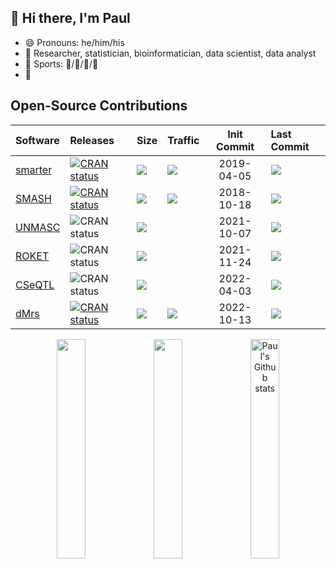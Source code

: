 ## :wave: Hi there, I'm Paul

* :smile: Pronouns: he/him/his
* :necktie: Researcher, statistician, bioinformatician, data scientist, data analyst
* :muscle: Sports: :ski:/:tennis:/:runner:/:badminton:
* :eyes:

## Open-Source Contributions

<div align="center">

| Software | Releases | Size | Traffic | Init Commit | Last Commit |
| :--- | :--- | :--- | :--- | :---: | :--- |
| [smarter](https://github.com/pllittle/smarter) | [![CRAN status](https://www.r-pkg.org/badges/version-ago/smarter)](https://cran.r-project.org/package=smarter) | [![](https://img.shields.io/github/languages/code-size/pllittle/smarter.svg)](https://github.com/pllittle/smarter) | ![](https://cranlogs.r-pkg.org/badges/grand-total/smarter?color=ff69b4) | 2019-04-05 | [![](https://img.shields.io/github/last-commit/pllittle/smarter.svg)](https://github.com/pllittle/smarter/commits/master) |
| [SMASH](https://github.com/sun-lab/smash) | [![CRAN status](https://www.r-pkg.org/badges/version-ago/smash)](https://cran.r-project.org/package=SMASH) | [![](https://img.shields.io/github/languages/code-size/sun-lab/smash.svg)](https://github.com/sun-lab/smash) | ![](https://cranlogs.r-pkg.org/badges/grand-total/smash) | 2018-10-18 | [![](https://img.shields.io/github/last-commit/sun-lab/smash.svg)](https://github.com/sun-lab/smash/commits/master) |
| [UNMASC](https://github.com/pllittle/unmasc) | ![CRAN status](https://www.r-pkg.org/badges/version-ago/UNMASC) | [![](https://img.shields.io/github/languages/code-size/pllittle/UNMASC.svg)](https://github.com/pllittle/UNMASC) | ![]() | 2021-10-07 | [![](https://img.shields.io/github/last-commit/pllittle/UNMASC.svg)](https://github.com/pllittle/UNMASC/commits/master) |
| [ROKET](https://github.com/pllittle/roket) | ![CRAN status](https://www.r-pkg.org/badges/version-ago/roket) | [![](https://img.shields.io/github/languages/code-size/pllittle/roket.svg)](https://github.com/pllittle/roket) | ![]() | 2021-11-24 | [![](https://img.shields.io/github/last-commit/pllittle/roket.svg)](https://github.com/pllittle/roket/commits/master) |
| [CSeQTL](https://github.com/pllittle/cseqtl) | ![CRAN status](https://www.r-pkg.org/badges/version-ago/cseqtl) | [![](https://img.shields.io/github/languages/code-size/pllittle/cseqtl.svg)](https://github.com/pllittle/cseqtl) | ![]() | 2022-04-03 | [![](https://img.shields.io/github/last-commit/pllittle/cseqtl.svg)](https://github.com/pllittle/cseqtl/commits/master) |
| [dMrs](https://github.com/reubenadat/dMrs) | [![CRAN status](https://www.r-pkg.org/badges/version-ago/dMrs)](https://cran.r-project.org/package=dMrs) | [![](https://img.shields.io/github/languages/code-size/reubenadat/dMrs.svg)](https://github.com/reubenadat/dMrs) | ![](https://cranlogs.r-pkg.org/badges/grand-total/dMrs) | 2022-10-13 | [![](https://img.shields.io/github/last-commit/reubenadat/dMrs.svg)](https://github.com/reubenadat/dMrs/commits/master) |

<a href="https://github-readme-stats.vercel.app/api/top-langs/?username=pllittle&layout=compact&hide_border=true&hide=html"><img style="width:30%" src="https://github-readme-stats.vercel.app/api/top-langs/?username=pllittle&layout=compact&hide_border=true&hide=html" /></a> 
<a href="https://github-readme-streak-stats.herokuapp.com/?user=pllittle&hide_border=true&date_format=M%20j%5B%2C%20Y%5D&stroke=DD2727&fire=DD2727"><img style="width:30%" src="https://github-readme-streak-stats.herokuapp.com/?user=pllittle&hide_border=true&date_format=M%20j%5B%2C%20Y%5D&stroke=DD2727&fire=DD2727" /></a> 
<a href="https://github-readme-stats.vercel.app/api?username=pllittle"><img style="width:30%" src="https://github-readme-stats.vercel.app/api?username=pllittle" alt="Paul's Github stats"></a>

</div>




<!--
**pllittle/pllittle** is a ✨ _special_ ✨ repository because its `README.md` (this file) appears on your GitHub profile.

Here are some ideas to get you started:

- 🔭 I’m currently working on ...
- 🌱 I’m currently learning ...
- 👯 I’m looking to collaborate on ...
- 🤔 I’m looking for help with ...
- 💬 Ask me about ...
- 📫 How to reach me: ...
- 😄 Pronouns: ...
- ⚡ Fun fact: ...
-->
